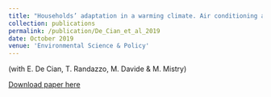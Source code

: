 ```yaml
---
title: "Households’ adaptation in a warming climate. Air conditioning and thermal insulation choices"
collection: publications
permalink: /publication/De_Cian_et_al_2019
date: October 2019
venue: 'Environmental Science & Policy'
---
```


(with E. De Cian, T. Randazzo, M. Davide & M. Mistry)

[Download paper here](https://fpavanello.github.io/files/De_Cian_et_al_2019.pdf)

